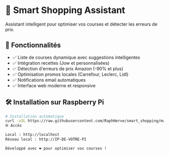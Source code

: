 # 🛒 Smart Shopping Assistant

Assistant intelligent pour optimiser vos courses et détecter les erreurs de prix.

## 🚀 Fonctionnalités

- ✅ Liste de courses dynamique avec suggestions intelligentes
- ✅ Intégration recettes (Jow et personnalisées)  
- ✅ Détection d'erreurs de prix Amazon (-90% et plus)
- ✅ Optimisation promos locales (Carrefour, Leclerc, Lidl)
- ✅ Notifications email automatiques
- ✅ Interface web moderne et responsive

## 🛠️ Installation sur Raspberry Pi

```bash
# Installation automatique
curl -sSL https://raw.githubusercontent.com/RaphHerve/smart_shopping/main/install.sh | bash
🌐 Accès

Local : http://localhost
Réseau local : http://IP-DE-VOTRE-PI

Développé avec ❤️ pour optimiser vos courses !
